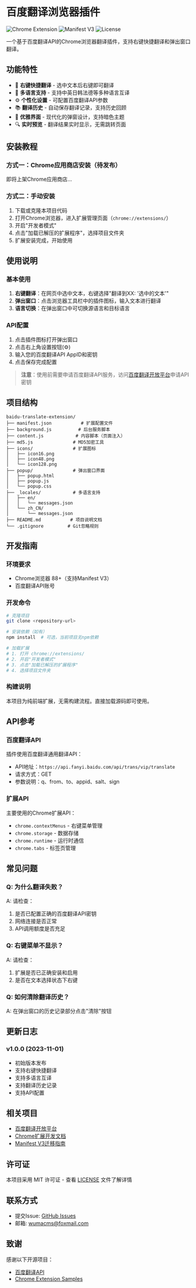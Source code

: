 # 百度翻译浏览器插件

![Chrome Extension](https://img.shields.io/badge/Chrome-Extension-brightgreen.svg)
![Manifest V3](https://img.shields.io/badge/Manifest-V3-blue.svg)
![License](https://img.shields.io/badge/License-MIT-green.svg)

一个基于百度翻译API的Chrome浏览器翻译插件，支持右键快捷翻译和弹出窗口翻译。

## 功能特性

- 🚀 **右键快捷翻译** - 选中文本后右键即可翻译
- 🎯 **多语言支持** - 支持中英日韩法德等多种语言互译
- ⚙️ **个性化设置** - 可配置百度翻译API参数
- 📚 **翻译历史** - 自动保存翻译记录，支持历史回顾
- 🎨 **优雅界面** - 现代化的弹窗设计，支持暗色主题
- 🔍 **实时预览** - 翻译结果实时显示，无需跳转页面

## 安装教程

### 方式一：Chrome应用商店安装（待发布）

即将上架Chrome应用商店...

### 方式二：手动安装

1. 下载或克隆本项目代码
2. 打开Chrome浏览器，进入扩展管理页面（`chrome://extensions/`）
3. 开启"开发者模式"
4. 点击"加载已解压的扩展程序"，选择项目文件夹
5. 扩展安装完成，开始使用

## 使用说明

### 基本使用

1. **右键翻译**：在网页中选中文本，右键选择"翻译到XX: '选中的文本'"
2. **弹出窗口**：点击浏览器工具栏中的插件图标，输入文本进行翻译
3. **语言切换**：在弹出窗口中可切换源语言和目标语言

### API配置

1. 点击插件图标打开弹出窗口
2. 点击右上角设置按钮(⚙️)
3. 输入您的百度翻译API AppID和密钥
4. 点击保存完成配置

> **注意**：使用前需要申请百度翻译API服务，访问[百度翻译开放平台](http://api.fanyi.baidu.com/)申请API密钥

## 项目结构

```
baidu-translate-extension/
├── manifest.json           # 扩展配置文件
├── background.js          # 后台服务脚本
├── content.js            # 内容脚本（页面注入）
├── md5.js               # MD5加密工具
├── icons/               # 扩展图标
│   ├── icon16.png
│   ├── icon48.png
│   └── icon128.png
├── popup/               # 弹出窗口界面
│   ├── popup.html
│   ├── popup.js
│   └── popup.css
├── _locales/            # 多语言支持
│   ├── en/
│   │   └── messages.json
│   └── zh_CN/
│       └── messages.json
├── README.md           # 项目说明文档
└── .gitignore         # Git忽略规则
```

## 开发指南

### 环境要求

- Chrome浏览器 88+（支持Manifest V3）
- 百度翻译API账号

### 开发命令

```bash
# 克隆项目
git clone <repository-url>

# 安装依赖（如有）
npm install  # 可选，当前项目无npm依赖

# 加载扩展
# 1. 打开 chrome://extensions/
# 2. 开启"开发者模式"
# 3. 点击"加载已解压的扩展程序"
# 4. 选择项目文件夹
```

### 构建说明

本项目为纯前端扩展，无需构建流程。直接加载源码即可使用。

## API参考

### 百度翻译API

插件使用百度翻译通用翻译API：
- API地址：`https://api.fanyi.baidu.com/api/trans/vip/translate`
- 请求方式：GET
- 参数说明：q、from、to、appid、salt、sign

### 扩展API

主要使用的Chrome扩展API：
- `chrome.contextMenus` - 右键菜单管理
- `chrome.storage` - 数据存储
- `chrome.runtime` - 运行时通信
- `chrome.tabs` - 标签页管理

## 常见问题

### Q: 为什么翻译失败？
A: 请检查：
1. 是否已配置正确的百度翻译API密钥
2. 网络连接是否正常
3. API调用额度是否充足

### Q: 右键菜单不显示？
A: 请检查：
1. 扩展是否已正确安装和启用
2. 是否在文本选择状态下右键

### Q: 如何清除翻译历史？
A: 在弹出窗口的历史记录部分点击"清除"按钮

## 更新日志

### v1.0.0 (2023-11-01)
- 初始版本发布
- 支持右键快捷翻译
- 支持多语言互译
- 支持翻译历史记录
- 支持API配置

## 相关项目

- [百度翻译开放平台](http://api.fanyi.baidu.com/)
- [Chrome扩展开发文档](https://developer.chrome.com/docs/extensions/)
- [Manifest V3迁移指南](https://developer.chrome.com/docs/extensions/mv3/intro/)

## 许可证

本项目采用 MIT 许可证 - 查看 [LICENSE](LICENSE) 文件了解详情

## 联系方式

- 提交Issue: [GitHub Issues](https://github.com/wumacms/baidu-translate-extension/issues)
- 邮箱: wumacms@foxmail.com

## 致谢

感谢以下开源项目：
- [百度翻译API](http://api.fanyi.baidu.com/)
- [Chrome Extension Samples](https://github.com/GoogleChrome/chrome-extensions-samples)
